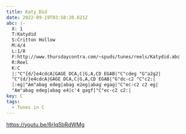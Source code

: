 ```yaml
---
title: Katy Did
date: 2022-09-19T03:58:20.621Z
abc: |-
  X: 1
  T:Katydid
  S:Critton Hollow
  M:4/4
  L:1/8
  F:http://www.thursdaycontra.com/~spuds/tunes/reels/Katydid.abc
  R:Reel
  K:C
  |:"C"{d/}e4cdcA|GAGE DCA,C|G,A,CD EGAB|"C"cdeg "G"a2g2|
  "C"{d/}e4cdcA|GAGE DCA,C|G,A,CD EGAB|"G"dc-c2 "C"c2:|
  |:eg|"Am"abag edeg|abag e2eg|abag egag|"C"ec-c2 c2 eg|
  "Am"abag edeg|abag e4|c'4 gagf|"C"ec-c2 c2:|
key: C
tags:
  - Tunes in C
---
```

https://youtu.be/6rIq5bRdWMg